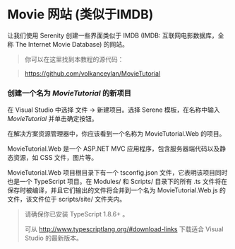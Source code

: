
# Movie 网站 (类似于IMDB)

让我们使用 Serenity 创建一些界面类似于 IMDB (IMDB: 互联网电影数据库，全称 The Internet Movie Database) 的网站。

> 你可以在这里找到本教程的源代码：

> https://github.com/volkanceylan/MovieTutorial



### 创建一个名为 *MovieTutorial* 的新项目

在 Visual Studio 中选择 文件 -> 新建项目。选择 Serene 模板，在名称中输入 *MovieTutorial* 并单击确定按钮。

在解决方案资源管理器中，你应该看到一个名称为 MovieTutorial.Web 的项目。

MovieTutorial.Web 是一个 ASP.NET MVC 应用程序，包含服务器端代码以及静态资源，如 CSS 文件，图片等。

MovieTutorial.Web 项目根目录下有一个 tsconfig.json 文件，它表明该项目同时也是一个 TypeScript 项目。在 Modules/ 和 Scripts/ 目录下的所有 .ts 文件将在保存时被编译，并且它们输出的文件将合并到一个名为 MovieTutorial.Web.js 的文件，该文件位于 scripts/site/ 文件夹内。

> 请确保你已安装 TypeScript 1.8.6+ 。
> 
> 可从  http://www.typescriptlang.org/#download-links  下载适合 Visual Studio 的最新版本。